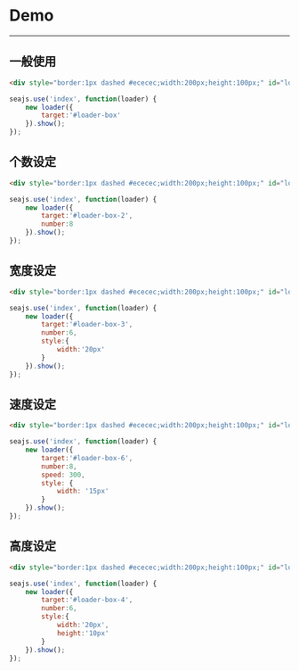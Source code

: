 # Demo

---

## 一般使用

````html
<div style="border:1px dashed #ececec;width:200px;height:100px;" id="loader-box"></div>
````

````javascript
seajs.use('index', function(loader) {
    new loader({
        target:'#loader-box'
    }).show();
});
````

## 个数设定

````html
<div style="border:1px dashed #ececec;width:200px;height:100px;" id="loader-box-2"></div>
````

````javascript
seajs.use('index', function(loader) {
    new loader({
        target:'#loader-box-2',
        number:8
    }).show();
});
````

## 宽度设定

````html
<div style="border:1px dashed #ececec;width:200px;height:100px;" id="loader-box-3"></div>
````

````javascript
seajs.use('index', function(loader) {
    new loader({
        target:'#loader-box-3',
        number:6,
        style:{
            width:'20px'
        }
    }).show();
});
````

## 速度设定

````html
<div style="border:1px dashed #ececec;width:200px;height:100px;" id="loader-box-6"></div>
````

````javascript
seajs.use('index', function(loader) {
    new loader({
        target:'#loader-box-6',
        number:8,
        speed: 300,
        style: {
            width: '15px'
        }
    }).show();
});
````

## 高度设定

````html
<div style="border:1px dashed #ececec;width:200px;height:100px;" id="loader-box-4"></div>
````

````javascript
seajs.use('index', function(loader) {
    new loader({
        target:'#loader-box-4',
        number:6,
        style:{
            width:'20px',
            height:'10px'
        }
    }).show();
});
````